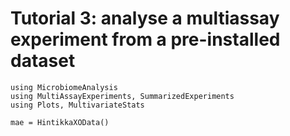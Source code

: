 # Tutorial 3: analyse a multiassay experiment from a pre-installed dataset

```@setup mae2
using MicrobiomeAnalysis
using MultiAssayExperiments, SummarizedExperiments
using Plots, MultivariateStats
```

```@example mae2
mae = HintikkaXOData()
```
